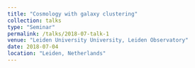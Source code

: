 ```yaml
---
title: "Cosmology with galaxy clustering"
collection: talks
type: "Seminar"
permalink: /talks/2018-07-talk-1
venue: "Leiden University University, Leiden Observatory"
date: 2018-07-04
location: "Leiden, Netherlands"
---
```


